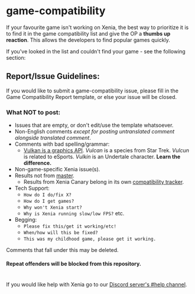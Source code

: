 # game-compatibility
If your favourite game isn't working on Xenia, the best way to prioritize it is to find it
in the game compatibility list and give the OP a **thumbs up reaction**. This allows
the developers to find popular games quickly.

If you've looked in the list and couldn't find your game - see the following section:

## Report/Issue Guidelines:
If you would like to submit a game-compatibility issue, please fill in the Game
Compatibility Report template, or else your issue will be closed.

### What NOT to post:
  * Issues that are empty, or don't edit/use the template whatsoever.
  * Non-English comments *except for posting untranslated comment alongside translated comment*.
  * Comments with bad spelling/grammar:
    * [Vulkan is a graphics API](https://www.khronos.org/vulkan/). *Vulcan* is a species from Star Trek. *Vulcun* is related to eSports. *Vulkin* is an Undertale character. **Learn the difference.**
  * Non-game-specific Xenia issue(s).
  * Results not from [master](https://ci.appveyor.com/api/projects/benvanik/xenia/artifacts/xenia_master.zip?branch=master&job=Configuration:%20Release&pr=false).
    * Results from Xenia Canary belong in its own [compatibility tracker](https://github.com/xenia-canary/game-compatibility/issues).
  * Tech Support:
    * `How do I do/fix X?`
    * `How do I get games?`
    * `Why won't Xenia start?`
    * `Why is Xenia running slow/low FPS?` etc.
  * Begging:
    * `Please fix this/get it working/etc!`
    * `When/how will this be fixed?`
    * `This was my childhood game, please get it working.`

Comments that fall under this may be deleted.

#### **Repeat offenders will be blocked from this repository.**

#
If you would like help with Xenia go to our [Discord server's #help channel](https://discord.gg/Q9mxZf9).
